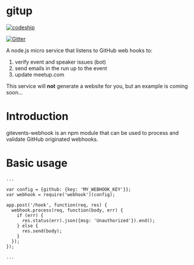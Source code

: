 gitup
=====

[![codeship](https://codeship.com/projects/3cb2d880-809c-0132-071e-4e80f7268ba4/status?branch=master)](https://codeship.com/projects/57517)

[![Gitter](https://badges.gitter.im/Join%20Chat.svg)](https://gitter.im/GitEvents/gitevents?utm_source=badge&utm_medium=badge&utm_campaign=pr-badge&utm_content=badge)

A node.js micro service that listens to GitHub web hooks to:

1. verify event and speaker issues (bot)
2. send emails in the run up to the event
3. update meetup.com

This service will **not** generate a website for you, but an example is coming soon...

# Introduction

gitevents-webhook is an npm module that can be used to process and validate GitHub originated webhooks.

# Basic usage

```
...

var config = {github: {key: 'MY_WEBHOOK_KEY'}};
var webhook = require('webhook')(config);

app.post('/hook', function(req, res) {
  webhook.process(req, function(body, err) {
    if (err) {
      res.status(err).json({msg: 'Unauthorized'}).end();
    } else {
      res.send(body);
    }
  });
});

...
```
